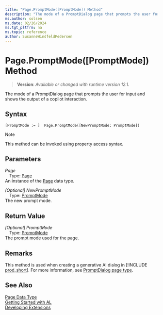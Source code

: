 ```yaml
---
title: "Page.PromptMode([PromptMode]) Method"
description: "The mode of a PromptDialog page that prompts the user for input and shows the output of a copilot interaction."
ms.author: solsen
ms.date: 02/26/2024
ms.tgt_pltfrm: na
ms.topic: reference
author: SusanneWindfeldPedersen
---
```

[//]: # (START>DO_NOT_EDIT)
[//]: # (IMPORTANT:Do not edit any of the content between here and the END>DO_NOT_EDIT.)
[//]: # (Any modifications should be made in the .xml files in the ModernDev repo.)
# Page.PromptMode([PromptMode]) Method
> **Version**: _Available or changed with runtime version 12.1._

The mode of a PromptDialog page that prompts the user for input and shows the output of a copilot interaction.


## Syntax
```AL
[PromptMode := ]  Page.PromptMode([NewPromptMode: PromptMode])
```
> [!NOTE]
> This method can be invoked using property access syntax.
## Parameters
*Page*  
&emsp;Type: [Page](page-data-type.md)  
An instance of the [Page](page-data-type.md) data type.  

*[Optional] NewPromptMode*  
&emsp;Type: [PromptMode](../promptmode/promptmode-option.md)  
The new prompt mode.  


## Return Value
*[Optional] PromptMode*  
&emsp;Type: [PromptMode](../promptmode/promptmode-option.md)  
The prompt mode used for the page.


[//]: # (IMPORTANT: END>DO_NOT_EDIT)

## Remarks

This method is used when creating a generative AI dialog in [!INCLUDE [prod_short](../../includes/prod_short.md)]. For more information, see [PromptDialog page type](../../devenv-page-type-promptdialog.md).

## See Also

[Page Data Type](page-data-type.md)  
[Getting Started with AL](../../devenv-get-started.md)  
[Developing Extensions](../../devenv-dev-overview.md)